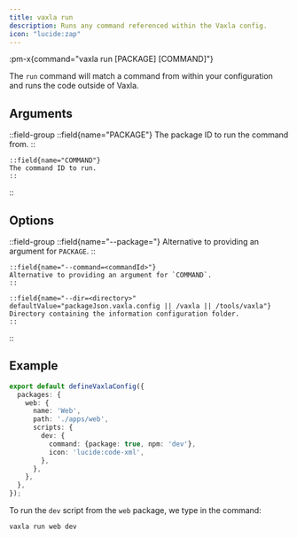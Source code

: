 ```yaml
---
title: vaxla run
description: Runs any command referenced within the Vaxla config.
icon: "lucide:zap"
---
```


:pm-x{command="vaxla run [PACKAGE] [COMMAND]"}

The `run` command will match a command from within your configuration and runs the code outside of Vaxla.

## Arguments

::field-group
	::field{name="PACKAGE"}
	The package ID to run the command from.
	::

	::field{name="COMMAND"}
	The command ID to run.
	::
::

## Options

::field-group
	::field{name="--package=<packageId>"}
	Alternative to providing an argument for `PACKAGE`.
	::

	::field{name="--command=<commandId>"}
	Alternative to providing an argument for `COMMAND`.
	::

	::field{name="--dir=<directory>" defaultValue="packageJson.vaxla.config || /vaxla || /tools/vaxla"}
	Directory containing the information configuration folder.
	::
::

## Example

```ts [vaxla/config.ts]
export default defineVaxlaConfig({
  packages: {
    web: {
      name: 'Web',
      path: './apps/web',
      scripts: {
        dev: {
          command: {package: true, npm: 'dev'},
          icon: 'lucide:code-xml',
        },
      },
    },
  },
});
```

To run the `dev` script from the `web` package, we type in the command:
```
vaxla run web dev
```